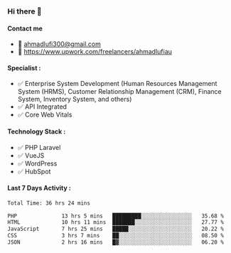 ### Hi there 👋

#### Contact me 
- :email: ahmadlufi300@gmail.com
- 🔭 https://www.upwork.com/freelancers/ahmadlufiau

#### Specialist :
- ✅ Enterprise System Development (Human Resources Management System (HRMS), Customer Relationship Management (CRM), Finance System, Inventory System, and others)
- ✅ API Integrated
- ✅ Core Web Vitals

#### Technology Stack :

- ✅ PHP Laravel
- ✅ VueJS
- ✅ WordPress
- ✅ HubSpot

#### Last 7 Days Activity :
<!--START_SECTION:waka-->

```txt
Total Time: 36 hrs 24 mins

PHP              13 hrs 5 mins   █████████░░░░░░░░░░░░░░░░   35.68 %
HTML             10 hrs 11 mins  ███████░░░░░░░░░░░░░░░░░░   27.77 %
JavaScript       7 hrs 25 mins   █████░░░░░░░░░░░░░░░░░░░░   20.22 %
CSS              3 hrs 7 mins    ██░░░░░░░░░░░░░░░░░░░░░░░   08.50 %
JSON             2 hrs 16 mins   █▓░░░░░░░░░░░░░░░░░░░░░░░   06.20 %
```

<!--END_SECTION:waka-->

<!--
**ahmadlufiau/ahmadlufiau** is a ✨ _special_ ✨ repository because its `README.md` (this file) appears on your GitHub profile.

Here are some ideas to get you started:

- 🔭 I’m currently working on ...
- 🌱 I’m currently learning ...
- 👯 I’m looking to collaborate on ...
- 🤔 I’m looking for help with ...
- 💬 Ask me about ...
- 📫 How to reach me: ...
- 😄 Pronouns: ...
- ⚡ Fun fact: ...
-->
